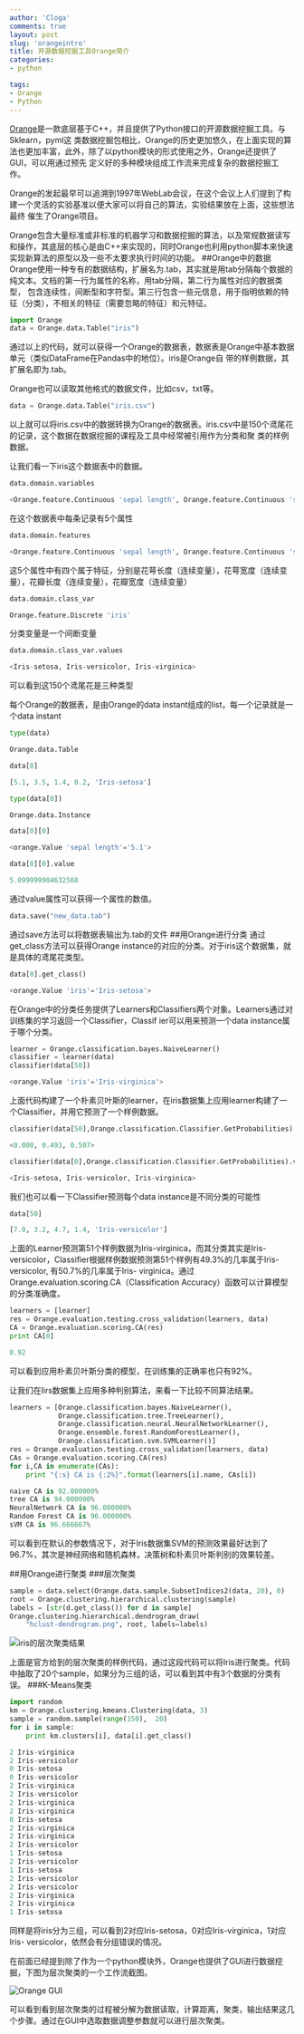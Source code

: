 ```yaml
---
author: 'Cloga'
comments: true
layout: post
slug: 'orangeintro'
title: 开源数据挖掘工具Orange简介
categories:
- python

tags:
- Orange
- Python
---
```


[Orange](http://orange.biolab.si/)是一款底层基于C++，并且提供了Python接口的开源数据挖掘工具。与Sklearn，pyml这
类数据挖掘包相比，Orange的历史更加悠久，在上面实现的算法也更加丰富，此外，除了以python模块的形式使用之外，Orange还提供了GUI，可以用通过预先
定义好的多种模块组成工作流来完成复杂的数据挖掘工作。

Orange的发起最早可以追溯到1997年WebLab会议，在这个会议上人们提到了构建一个灵活的实验基准以便大家可以将自己的算法，实验结果放在上面，这些想法最终
催生了Orange项目。

Orange包含大量标准或非标准的机器学习和数据挖掘的算法，以及常规数据读写和操作，其底层的核心是由C++来实现的，同时Orange也利用python脚本来快速
实现新算法的原型以及一些不太要求执行时间的功能。
##Orange中的数据
Orange使用一种专有的数据结构，扩展名为.tab，其实就是用tab分隔每个数据的纯文本。文档的第一行为属性的名称，用tab分隔，第二行为属性对应的数据类型，
包含连续性，间断型和字符型。第三行包含一些元信息，用于指明依赖的特征（分类），不相关的特征（需要忽略的特征）和元特征。

```python
import Orange
data = Orange.data.Table("iris")
```
通过以上的代码，就可以获得一个Orange的数据表，数据表是Orange中基本数据单元（类似DataFrame在Pandas中的地位）。iris是Orange自
带的样例数据，其扩展名即为.tab。

Orange也可以读取其他格式的数据文件，比如csv，txt等。

```python
data = Orange.data.Table("iris.csv")
```
以上就可以将iris.csv中的数据转换为Orange的数据表。iris.csv中是150个鸢尾花的记录，这个数据在数据挖掘的课程及工具中经常被引用作为分类和聚
类的样例数据。

让我们看一下iris这个数据表中的数据。

```python
data.domain.variables
```

```python
<Orange.feature.Continuous 'sepal length', Orange.feature.Continuous 'sepal width', Orange.feature.Continuous 'petal length', Orange.feature.Continuous 'petal width', Orange.feature.Discrete 'iris'>
```


在这个数据表中每条记录有5个属性

```python
data.domain.features
```


```python
<Orange.feature.Continuous 'sepal length', Orange.feature.Continuous 'sepal width', Orange.feature.Continuous 'petal length', Orange.feature.Continuous 'petal width'>
```


这5个属性中有四个属于特征，分别是花萼长度（连续变量），花萼宽度（连续变量），花瓣长度（连续变量），花瓣宽度（连续变量）

```python
data.domain.class_var
```


```python
Orange.feature.Discrete 'iris'
```


分类变量是一个间断变量

```python
data.domain.class_var.values
```


```python
<Iris-setosa, Iris-versicolor, Iris-virginica>
```


可以看到这150个鸢尾花是三种类型

每个Orange的数据表，是由Orange的data instant组成的list，每一个记录就是一个data instant

```python
type(data)
```


```python
Orange.data.Table
```


```python
data[0]
```

```python
[5.1, 3.5, 1.4, 0.2, 'Iris-setosa']
```


```python
type(data[0])
```


```python
Orange.data.Instance
```


```python
data[0][0]
```


```python
<orange.Value 'sepal length'='5.1'>
```


```python
data[0][0].value
```


```python
5.099999904632568
```


通过value属性可以获得一个属性的数值。

```python
data.save("new_data.tab")
```
通过save方法可以将数据表输出为.tab的文件
##用Orange进行分类
通过get_class方法可以获得Orange instance的对应的分类。对于iris这个数据集，就是具体的鸢尾花类型。

```python
data[0].get_class()
```


```python
<orange.Value 'iris'='Iris-setosa'>
```


在Orange中的分类任务提供了Learners和Classifiers两个对象。Learners通过对训练集的学习返回一个Classifier，Classif
ier可以用来预测一个data instance属于哪个分类。




```python
learner = Orange.classification.bayes.NaiveLearner()
classifier = learner(data)
classifier(data[50])
```


```python
<orange.Value 'iris'='Iris-virginica'>
```


上面代码构建了一个朴素贝叶斯的learner，在iris数据集上应用learner构建了一个Classifier，并用它预测了一个样例数据。

```python
classifier(data[50],Orange.classification.Classifier.GetProbabilities)
```


```python
<0.000, 0.493, 0.507>
```


```python
classifier(data[0],Orange.classification.Classifier.GetProbabilities).variable.values
```


```python
<Iris-setosa, Iris-versicolor, Iris-virginica>
```


我们也可以看一下Classifier预测每个data instance是不同分类的可能性

```python
data[50]
```


```python
[7.0, 3.2, 4.7, 1.4, 'Iris-versicolor']
```


上面的Learner预测第51个样例数据为Iris-virginica，而其分类其实是Iris-
versicolor，Classifier根据样例数据预测第51个样例有49.3%的几率属于Iris-versicolor, 有50.7%的几率属于Iris-
virginica。通过Orange.evaluation.scoring.CA（Classification Accuracy）函数可以计算模型的分类准确度。

```python
learners = [learner]
res = Orange.evaluation.testing.cross_validation(learners, data)
CA = Orange.evaluation.scoring.CA(res)
print CA[0]
```

```python
0.92
```

可以看到应用朴素贝叶斯分类的模型，在训练集的正确率也只有92%。

让我们在Iirs数据集上应用多种判别算法，来看一下比较不同算法结果。

```python
learners = [Orange.classification.bayes.NaiveLearner(),
            Orange.classification.tree.TreeLearner(),
            Orange.classification.neural.NeuralNetworkLearner(),
            Orange.ensemble.forest.RandomForestLearner(),
            Orange.classification.svm.SVMLearner()]
res = Orange.evaluation.testing.cross_validation(learners, data)
CAs = Orange.evaluation.scoring.CA(res)
for i,CA in enumerate(CAs):
    print "{:s} CA is {:2%}".format(learners[i].name, CAs[i])
```

```python
naive CA is 92.000000%
tree CA is 94.000000%
NeuralNetwork CA is 96.000000%
Random Forest CA is 96.000000%
sVM CA is 96.666667%
```

可以看到在默认的参数情况下，对于Iris数据集SVM的预测效果最好达到了96.7%，其次是神经网络和随机森林，决策树和朴素贝叶斯判别的效果较差。

##用Orange进行聚类
###层次聚类

```python
sample = data.select(Orange.data.sample.SubsetIndices2(data, 20), 0)
root = Orange.clustering.hierarchical.clustering(sample)
labels = [str(d.get_class()) for d in sample]
Orange.clustering.hierarchical.dendrogram_draw(
    "hclust-dendrogram.png", root, labels=labels) 
```

![iris的层次聚类结果](/files/hclust-dendrogram.png)

上面是官方给到的层次聚类的样例代码，通过这段代码可以将Iris进行聚类。代码中抽取了20个sample，如果分为三组的话，可以看到其中有3个数据的分类有误。
###K-Means聚类

```python
import random
km = Orange.clustering.kmeans.Clustering(data, 3)
sample = random.sample(range(150),  20)
for i in sample:
    print km.clusters[i], data[i].get_class()
```
```python
2 Iris-virginica
2 Iris-versicolor
0 Iris-setosa
0 Iris-versicolor
2 Iris-virginica
2 Iris-versicolor
2 Iris-virginica
2 Iris-virginica
0 Iris-setosa
2 Iris-virginica
2 Iris-virginica
2 Iris-versicolor
1 Iris-setosa
2 Iris-versicolor
1 Iris-setosa
2 Iris-versicolor
2 Iris-versicolor
2 Iris-virginica
2 Iris-virginica
1 Iris-setosa
```

同样是将iris分为三组，可以看到2对应Iris-setosa，0对应Iris-virginica，1对应Iris-
versicolor，依然会有分组错误的情况。

在前面已经提到除了作为一个python模块外，Orange也提供了GUI进行数据挖掘，下图为层次聚类的一个工作流截图。

![Orange GUI](/files/Orange.png)

可以看到看到层次聚类的过程被分解为数据读取，计算距离，聚类，输出结果这几个步骤。通过在GUI中选取数据调整参数就可以进行层次聚类。
